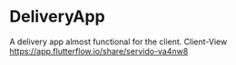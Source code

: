# DeliveryApp
A delivery app almost functional for the client. Client-View
https://app.flutterflow.io/share/servido-va4nw8
